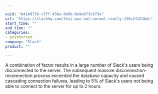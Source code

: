```yaml
---

uuid: "b414d739-c37f-436a-849b-0a9e673cb73e"
url: "https://slackhq.com/this-was-not-normal-really-230c2fd23bdc"
start_time: ""
end_time: ""
categories:
- postmortem
company: "Slack"
product: ""

---
```


A combination of factor results in a large number of Slack's users being disconnected to the server. The subsequent massive disconnection-reconnection process exceeded the database capacity and caused cascading connection failures, leading to 5% of Slack's users not being able to connect to the server for up to 2 hours.
